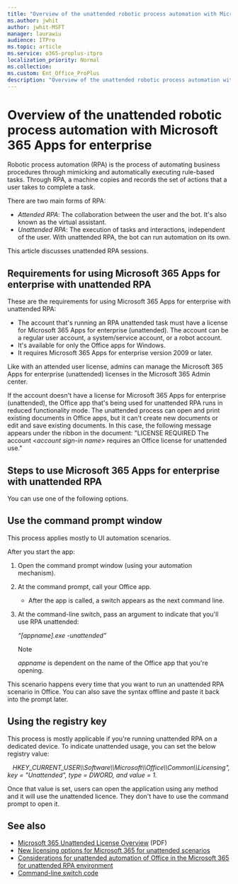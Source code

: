 ```yaml
---
title: "Overview of the unattended robotic process automation with Microsoft 365 Apps for enterprise"
ms.author: jwhit
author: jwhit-MSFT
manager: laurawiu
audience: ITPro
ms.topic: article
ms.service: o365-proplus-itpro
localization_priority: Normal
ms.collection: 
ms.custom: Ent_Office_ProPlus
description: "Overview of the unattended robotic process automation with Microsoft 365 Apps for enterprise"
---
```


# Overview of the unattended robotic process automation with Microsoft 365 Apps for enterprise

Robotic process automation (RPA) is the process of automating business procedures through mimicking and automatically executing rule-based tasks. Through RPA, a machine copies and records the set of actions that a user takes to complete a task.

There are two main forms of RPA:
- *Attended RPA*: The collaboration between the user and the bot. It's also known as the virtual assistant.
- *Unattended RPA*: The execution of tasks and interactions, independent of the user. With unattended RPA, the bot can run automation on its own.

This article discusses unattended RPA sessions.

## Requirements for using Microsoft 365 Apps for enterprise with unattended RPA

These are the requirements for using Microsoft 365 Apps for enterprise with unattended RPA:

- The account that's running an RPA unattended task must have a license for Microsoft 365 Apps for enterprise (unattended). The account can be a regular user account, a system/service account, or a robot account.
- It's available for only the Office apps for Windows.
- It requires Microsoft 365 Apps for enterprise version 2009 or later.

Like with an attended user license, admins can manage the Microsoft 365 Apps for enterprise (unattended) licenses in the Microsoft 365 Admin center.

If the account doesn't have a license for Microsoft 365 Apps for enterprise (unattended), the Office app that's being used for unattended RPA runs in reduced functionality mode. The unattended process can open and print existing documents in Office apps, but it can't create new documents or edit and save existing documents. In this case, the following message appears under the ribbon in the document: "LICENSE REQUIRED The account \<*account sign-in name*\> requires an Office license for unattended use."

## Steps to use Microsoft 365 Apps for enterprise with unattended RPA

You can use one of the following options.

## Use the command prompt window
This process applies mostly to UI automation scenarios.

After you start the app:

1. Open the command prompt window (using your automation mechanism).
1. At the command prompt, call your Office app.
   - After the app is called, a switch appears as the next command line.
1. At the command-line switch, pass an argument to indicate that you'll use RPA unattended:

   *“\[appname\].exe -unattended”*

   > [!NOTE]
   > *appname* is dependent on the name of the Office app that you're opening.

This scenario happens every time that you want to run an unattended RPA scenario in Office. You can also save the syntax offline and paste it back into the prompt later.

## Using the registry key

This process is mostly applicable if you're running unattended RPA on a dedicated device. To indicate unattended usage, you can set the below registry value:

&nbsp;&nbsp;&nbsp;*HKEY_CURRENT_USER\\\\Software\\\\Microsoft\\\\Office\\\\Common\\\\Licensing", <span class="underline">key</span> = "Unattended", <span class="underline">type</span> = DWORD, and <span class="underline">value</span> = 1.*

Once that value is set, users can open the application using any method and it will use the unattended licence. They don't have to use the command prompt to open it.

## See also

- [Microsoft 365 Unattended License Overview](https://download.microsoft.com/download/3/D/4/3D42BDC2-6725-4B29-B75A-A5B04179958B/M365_Unattended_Brief.pdf) (PDF)
- [New licensing options for Microsoft 365 for unattended scenarios](https://developer.microsoft.com/office/blogs/new-licensing-options-for-microsoft-365-for-unattended-scenarios/)
- [Considerations for unattended automation of Office in the Microsoft 365 for unattended RPA environment](/office/client-developer/integration/considerations-unattended-automation-office-microsoft-365-for-unattended-rpa)
- [Command-line switch code](https://support.microsoft.com/office/079164cd-4ef5-4178-b235-441737deb3a6)
